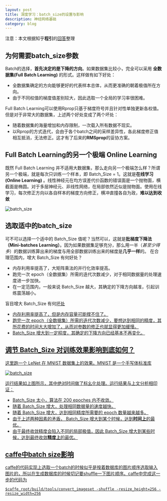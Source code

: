 ```yaml
---
layout: post
title: 深度学习：batch_size的设置与影响
description: 神经网络基础
category: blog
---
```


注意：本文根据知乎**程引**的[回答](https://www.zhihu.com/question/32673260)整理

## 为何需要batch_size参数

 Batch的选择，**首先决定的是下降的方向**。如果数据集比较小，完全可以采用 **全数据集(Full Batch Learning)** 的形式。这样做有如下好处：

 + 全数据集确定的方向能够更好的代表样本总体，从而更准确的朝着极值所在方向。
 + 由于不同权值的梯度值差别较大，因此选取一个全局的学习率很困难。

 Full Batch Learning可以使用Rprop只基于梯度符号并且针对性单独更新各权值。
 但是对于非常大的数据集，上述两个好处变成了两个坏处：

 + 随着数据集的海量增加和内存限制，一次载入所有数据不现实。
 + 以Rprop的方式迭代，会由于各个batch之间的采样差异性，各此梯度修正值相互抵消，无法修正。这才有了后来的**RMSprop**的妥协方案。

## Full Batch Learning的另一个极端 Online Learning

 既然 Full Batch Learning 并不适用大数据集，那么走向另一个极端怎么样？所谓另一个极端，就是每次只训练一个样本，即 Batch_Size = 1。这就是**在线学习(Online Learning)** 。线性神经元在均方误差代价函数的错误面是一个抛物面，横截面是椭圆。对于多层神经元、非线性网络，在局部依然近似是抛物面。使用在线学习，每次修正方向以各自样本的梯度方向修正，横冲直撞各自为政，**难以达到收敛**

 ![batch_size](/images/blogs/batch_size1.png)

## 选取适中的batch_size

  可不可以选择一个适中的 Batch_Size 值呢？当然可以，这就是**批梯度下降法（Mini-batches Learning）**。因为如果数据集足够充分，那么用一半（*甚至少得多*）的数据训练算出来的梯度与用全部数据训练出来的梯度是**几乎一样**的。
  在合理范围内，增大 Batch_Size 有何好处？

  + 内存利用率提高了，大矩阵乘法的并行化效率提高。
  + 跑完一次 epoch（全数据集）所需的迭代次数减少，对于相同数据量的处理速度进一步加快。
  + 在一定范围内，一般来说 Batch_Size 越大，其确定的下降方向越准，引起训练震荡越小。

  盲目增大 Batch_Size 有何<u>坏处

  + 内存利用率提高了，但是内存容量可能撑不住了。
  + 跑完一次 epoch（全数据集）所需的迭代次数减少，要想达到相同的精度，其所花费的时间大大增加了，从而对参数的修正也就显得更加缓慢。
  + Batch_Size 增大到一定程度，其确定的下降方向已经基本不再变化。

##  调节 Batch_Size 对训练效果影响到底如何？

  这里跑一个 LeNet 在 MNIST 数据集上的效果。MNIST 是一个手写体标准库

   ![batch_size](/images/blogs/batch_size1.png)

  运行结果如上图所示，其中绝对时间做了标幺化处理。运行结果与上文分析相印证：
  + Batch_Size 太小，算法在 200 epoches 内不收敛。
  + 随着 Batch_Size 增大，处理相同数据量的速度越快。
  + 随着 Batch_Size 增大，达到相同精度所需要的 epoch 数量越来越多。
  + 由于上述两种因素的矛盾， Batch_Size 增大到<u>某个</u>时候，达到<b>时间上</b>的最优。
  + 由于最终收敛精度会陷入不同的局部极值，因此 Batch_Size 增大到<u>某些</u>时候，达到最终收敛**精度上**的最优。

## caffe中batch size影响

 caffe的代码实现上选取一个batch的时候似乎是按着数据库的图片顺序选取输入图片的，所以在生成数据库的时候切记要shuffle一下图片顺序。caffe中完成这一步的代码为

 ```
 $caffe_root/build/tools/convert_imageset -shuffle -resize_height=256 -resize_width=256
 ```
